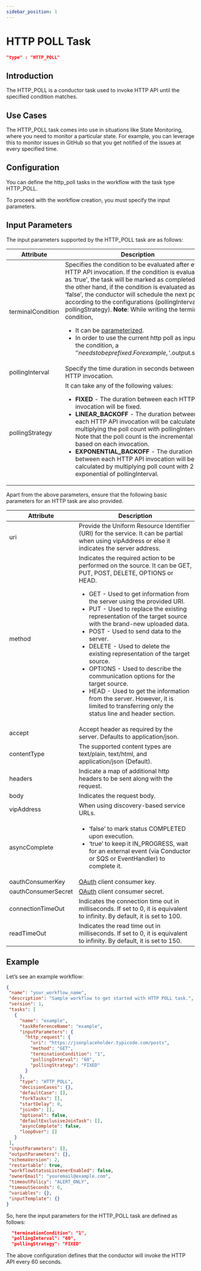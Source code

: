 ```yaml
---
sidebar_position: 1
---
```


# HTTP POLL Task
```json
"type" : "HTTP_POLL"
```
## Introduction

The HTTP_POLL is a conductor task used to invoke HTTP API until the specified condition matches. 

## Use Cases
The HTTP_POLL task comes into use in situations like State Monitoring, where you need to monitor a particular state. For example, you can leverage this to monitor issues in GitHub so that you get notified of the issues at every specified time.

## Configuration
You can define the http_poll tasks in the workflow with the task type HTTP_POLL. 

To proceed with the workflow creation, you must specify the input parameters.

## Input Parameters
The input parameters supported by the HTTP_POLL task are as follows:

| Attribute      | Description |
| ----------- | ----------- |
| terminalCondition   | Specifies the condition to be evaluated after every HTTP API invocation. If the condition is evaluated as ‘true’, the task will be marked as completed. On the other hand, if the condition is evaluated as ‘false’, the conductor will schedule the next poll according to the configurations (pollingInterval & pollingStrategy).                                   **Note**: While writing the terminal condition, <ul><li>It can be [parameterized](https://orkes.io/content/docs/how-tos/Tasks/task-inputs).</li><li> In order to use the current http poll as input to the condition, a ‘$’ needs to be prefixed. For example, ‘$.output.status’</li></ul> |
| pollingInterval | Specify the time duration in seconds between each HTTP invocation. |
| pollingStrategy | It can take any of the following values: <ul><li>**FIXED** - The duration between each HTTP API invocation will be fixed.</li><li> **LINEAR_BACKOFF** - The duration between each HTTP API invocation will be calculated by multiplying the poll count with pollingInterval. Note that the poll count is the incremental value based on each invocation.</li><li>**EXPONENTIAL_BACKOFF** - The duration between each HTTP API invocation will be calculated by multiplying poll count with 2 base exponential of pollingInterval.</li></ul>|

Apart from the above parameters, ensure that the following basic parameters for an HTTP task are also provided.

| Attribute      | Description |
| ----------- | ----------- |
| uri   | Provide the Uniform Resource Identifier (URI) for the service. It can be partial when using vipAddress or else it indicates the server address. |
| method  | Indicates the required action to be performed on the source. It can be GET, PUT, POST, DELETE, OPTIONS or HEAD. <ul><li>GET - Used to get information from the server using the provided URI.</li><li>PUT - Used to replace the existing representation of the target source with the brand-new uploaded data.</li><li>POST - Used to send data to the server.</li> <li>DELETE - Used to delete the existing representation of the target source.</li><li>OPTIONS - Used to describe the communication options for the target source.</li><li>HEAD - Used to get the information from the server. However, it is limited to transferring only the status line and header section.</li></ul> |
| accept  | Accept header as required by the server. Defaults to application/json. |
| contentType | The supported content types are text/plain, text/html, and application/json (Default). |
| headers | Indicate a map of additional http headers to be sent along with the request. |
| body | Indicates the request body. |
| vipAddress | When using discovery-based service URLs. |
| asyncComplete | <ul><li>‘false’ to mark status COMPLETED upon execution.</li><li>‘true’ to keep it IN_PROGRESS, wait for an external event (via Conductor or SQS or EventHandler) to complete it.</li></ul> |
| oauthConsumerKey  | [OAuth](https://oauth.net/core/1.0/) client consumer key. |
| oauthConsumerSecret | [OAuth](https://oauth.net/core/1.0/) client consumer secret. |
| connectionTimeOut | Indicates the connection time out in milliseconds. If set to 0, it is equivalent to infinity. By default, it is set to 100. |
| readTimeOut | Indicates the read time out in milliseconds. If set to 0, it is equivalent to infinity. By default, it is set to 150. |

## Example

Let’s see an example workflow:

```json
{
 "name": "your_workflow_name",
 "description": "Sample workflow to get started with HTTP POLL task.",
 "version": 1,
 "tasks": [
   {
     "name": "example",
     "taskReferenceName": "example",
     "inputParameters": {
       "http_request": {
         "uri": "https://jsonplaceholder.typicode.com/posts",
         "method": "GET",
         "terminationCondition": "1",
         "pollingInterval": "60",
         "pollingStrategy": "FIXED"
       }
     },
     "type": "HTTP_POLL",
     "decisionCases": {},
     "defaultCase": [],
     "forkTasks": [],
     "startDelay": 0,
     "joinOn": [],
     "optional": false,
     "defaultExclusiveJoinTask": [],
     "asyncComplete": false,
     "loopOver": []
   }
 ],
 "inputParameters": [],
 "outputParameters": {},
 "schemaVersion": 2,
 "restartable": true,
 "workflowStatusListenerEnabled": false,
 "ownerEmail": "youremail@example.com",
 "timeoutPolicy": "ALERT_ONLY",
 "timeoutSeconds": 0,
 "variables": {},
 "inputTemplate": {}
}
```

So, here the input parameters for the HTTP_POLL task are defined as follows:

```json
  "terminationCondition": "1",
  "pollingInterval": "60",
  "pollingStrategy": "FIXED"
```
The above configuration defines that the conductor will invoke the HTTP API every 60 seconds.
